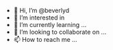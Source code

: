 - 👋 Hi, I’m @beverlyd
- 👀 I’m interested in 
- 🌱 I’m currently learning ...
- 💞️ I’m looking to collaborate on ...
- 📫 How to reach me ...

<!---
beverlyd/beverlyd is a ✨ special ✨ repository because its `README.md` (this file) appears on your GitHub profile.
You can click the Preview link to take a look at your changes.
--->
